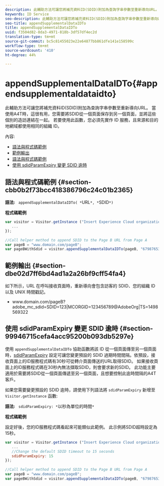 ```yaml
---
description: 此輔助方法可讓您將補充資料ID(SDID)附加為查詢字串參數至重新導向URL。 當使用A4T時，這很有用，您需要將SDID從一個頁面保存到另一個頁面，並將這些個別的造訪連結在一起。 若要使用此函數，您必須先實作 ID 服務，且來源和目的地網域都使用相同的組織 ID。
keywords: ID Service
seo-description: 此輔助方法可讓您將補充資料ID(SDID)附加為查詢字串參數至重新導向URL。 當使用A4T時，這很有用，您需要將SDID從一個頁面保存到另一個頁面，並將這些個別的造訪連結在一起。 若要使用此函數，您必須先實作 ID 服務，且來源和目的地網域都使用相同的組織 ID。
seo-title: appendSupplementalDataIDTo
title: appendSupplementalDataIDTo
uuid: f3504d82-8da3-4971-818b-3df57df4ec2d
translation-type: tm+mt
source-git-commit: bc5c81455023e22e64877bb861dfe141e158599c
workflow-type: tm+mt
source-wordcount: '410'
ht-degree: 44%

---
```



# appendSupplementalDataIDTo{#appendsupplementaldataidto}

此輔助方法可讓您將補充資料ID(SDID)附加為查詢字串參數至重新導向URL。 當使用A4T時，這很有用，您需要將SDID從一個頁面保存到另一個頁面，並將這些個別的造訪連結在一起。 若要使用此函數，您必須先實作 ID 服務，且來源和目的地網域都使用相同的組織 ID。

內容:

<ul class="simplelist"> 
 <li> <a href="../../library/get-set/appendsupplementaldataidto.md#section-cbb0b2f73bcc418386796c24c01b2365" format="dita" scope="local"> 語法與程式碼範例 </a> </li> 
 <li> <a href="../../library/get-set/appendsupplementaldataidto.md#section-dbe02d7ff6bd4ad1a2a26bf9cff54fa4" format="dita" scope="local"> 範例輸出 </a> </li> 
 <li> <a href="../../library/get-set/appendsupplementaldataidto.md#section-cbb0b2f73bcc418386796c24c01b2365" format="dita" scope="local"> 語法與程式碼範例 </a> </li> 
 <li> <a href="../../library/get-set/appendsupplementaldataidto.md#section-99946715cefa4acc95200b093db5297e" format="dita" scope="local"> 使用 sdidParamExpiry 變更 SDID 逾時 </a> </li> 
</ul>

## 語法與程式碼範例 {#section-cbb0b2f73bcc418386796c24c01b2365}

**語法:** ` appendSupplementalDataIDTo( *`URL`*, *`SDID`*)`

**程式碼範例**

```js
var visitor = Visitor.getInstance ("Insert Experience Cloud organization ID here",{ 
   ... 
}); 
 
//Call helper method to append SDID to the Page B URL from Page A 
var pageB = "www.domain.com/pageB"; 
var pageBWithSdid = visitor.appendSupplementalDataIDTo(pageB, "67987653465787219");
```

## 範例輸出 {#section-dbe02d7ff6bd4ad1a2a26bf9cff54fa4}

如下所示，URL 在呼叫接收頁面時，重新導向會包含訪客的 SDID、您的組織 ID 以及 UNIX 時間戳記。

<ul class="simplelist"> 
 <li> <span class="codeph"> www.domain.com/pageB?adobe_mc_sdid=SDID=123|MCORGID=123456789@AdobeOrg|TS=1498569322 </span> </li> 
</ul>

## 使用 sdidParamExpiry 變更 SDID 逾時 {#section-99946715cefa4acc95200b093db5297e}

使用 `appendSupplementalDataIDTo` 協助函數將該 ID 從一個頁面傳至另一個頁面時，[sdidParamExpiry](../../library/function-vars/sdidparamexpiry.md#reference-cef3fd03c43b4772b2422e220b40a458) 設定可讓您變更預設的 SDID 過期時間間隔。依預設，接收頁面上的ID服務程式碼有30秒可從轉介頁面傳送的URL取得SDID。 如果接收頁面上的ID服務程式碼在30秒內無法擷取SDID，則會要求新的SDID。 此功能主要適用於需要將SDID從一個頁面傳遞至另一個頁面，且想要控制此逾時間隔的A4T客戶。

如果您需要變更預設的 SDID 逾時，請使用下列語法將 `sdidParamExpiry` 新增至 `Visitor.getInstance` 函數:

**語法:** ` sdidParamExpiry: *`以秒為單位的時間`*`

**程式碼範例**

設定好後，您的ID服務程式碼看起來可能類似此範例。 此示例將SDID超時設定為15秒。

```js
var visitor = Visitor.getInstance ("Insert Experience Cloud organization ID here",{ 
   ... 
   //Change the default SDID timeout to 15 seconds 
   sdidParamExpiry: 15 
}); 
 
//Call helper method to append SDID to the Page B URL from Page A 
var pageB = "www.domain.com/pageB"; 
var pageBWithSdid = visitor.appendSupplementalDataIDTo(pageB, "67987653465787219"); 
```

